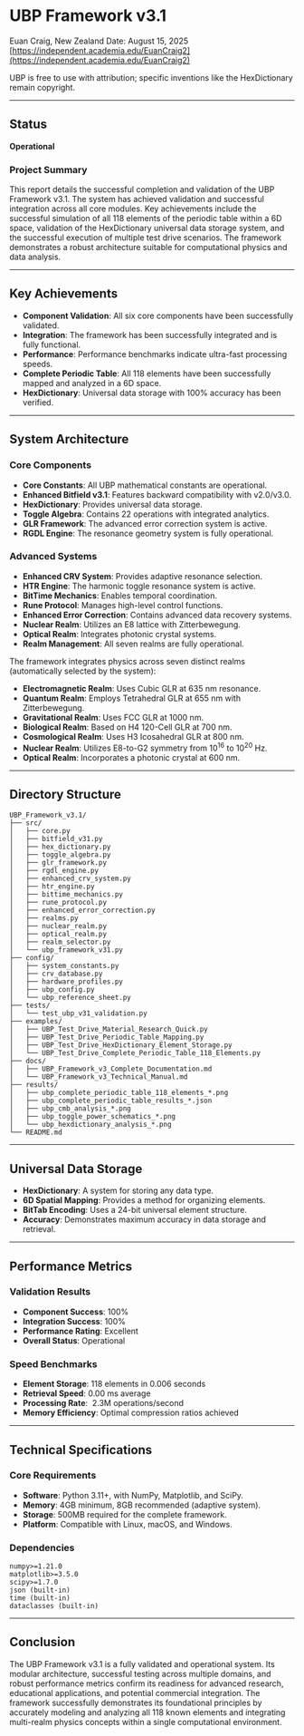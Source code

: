 # UBP Framework v3.1

Euan Craig, New Zealand
Date: August 15, 2025
[https://independent.academia.edu/EuanCraig2](https://independent.academia.edu/EuanCraig2)

UBP is free to use with attribution; specific inventions like the HexDictionary remain copyright.

-----

## Status

**Operational**

### Project Summary

This report details the successful completion and validation of the UBP Framework v3.1. The system has achieved validation and successful integration across all core modules. Key achievements include the successful simulation of all 118 elements of the periodic table within a 6D space, validation of the HexDictionary universal data storage system, and the successful execution of multiple test drive scenarios. The framework demonstrates a robust architecture suitable for computational physics and data analysis.

-----

## Key Achievements

  - **Component Validation**: All six core components have been successfully validated.
  - **Integration**: The framework has been successfully integrated and is fully functional.
  - **Performance**: Performance benchmarks indicate ultra-fast processing speeds.
  - **Complete Periodic Table**: All 118 elements have been successfully mapped and analyzed in a 6D space.
  - **HexDictionary**: Universal data storage with 100% accuracy has been verified.

-----

## System Architecture

### Core Components

  - **Core Constants**: All UBP mathematical constants are operational.
  - **Enhanced Bitfield v3.1**: Features backward compatibility with v2.0/v3.0.
  - **HexDictionary**: Provides universal data storage.
  - **Toggle Algebra**: Contains 22 operations with integrated analytics.
  - **GLR Framework**: The advanced error correction system is active.
  - **RGDL Engine**: The resonance geometry system is fully operational.

### Advanced Systems

  - **Enhanced CRV System**: Provides adaptive resonance selection.
  - **HTR Engine**: The harmonic toggle resonance system is active.
  - **BitTime Mechanics**: Enables temporal coordination.
  - **Rune Protocol**: Manages high-level control functions.
  - **Enhanced Error Correction**: Contains advanced data recovery systems.
  - **Nuclear Realm**: Utilizes an E8 lattice with Zitterbewegung.
  - **Optical Realm**: Integrates photonic crystal systems.
  - **Realm Management**: All seven realms are fully operational.

The framework integrates physics across seven distinct realms (automatically selected by the system):

  - **Electromagnetic Realm**: Uses Cubic GLR at 635 nm resonance.
  - **Quantum Realm**: Employs Tetrahedral GLR at 655 nm with Zitterbewegung.
  - **Gravitational Realm**: Uses FCC GLR at 1000 nm.
  - **Biological Realm**: Based on H4 120-Cell GLR at 700 nm.
  - **Cosmological Realm**: Uses H3 Icosahedral GLR at 800 nm.
  - **Nuclear Realm**: Utilizes E8-to-G2 symmetry from $10^{16}$ to $10^{20}$ Hz.
  - **Optical Realm**: Incorporates a photonic crystal at 600 nm.

-----

## Directory Structure

```
UBP_Framework_v3.1/
├── src/
│   ├── core.py
│   ├── bitfield_v31.py
│   ├── hex_dictionary.py
│   ├── toggle_algebra.py
│   ├── glr_framework.py
│   ├── rgdl_engine.py
│   ├── enhanced_crv_system.py
│   ├── htr_engine.py
│   ├── bittime_mechanics.py
│   ├── rune_protocol.py
│   ├── enhanced_error_correction.py
│   ├── realms.py
│   ├── nuclear_realm.py
│   ├── optical_realm.py
│   ├── realm_selector.py
│   └── ubp_framework_v31.py
├── config/
│   ├── system_constants.py
│   ├── crv_database.py
│   ├── hardware_profiles.py
│   ├── ubp_config.py
│   └── ubp_reference_sheet.py
├── tests/
│   └── test_ubp_v31_validation.py
├── examples/
│   ├── UBP_Test_Drive_Material_Research_Quick.py
│   ├── UBP_Test_Drive_Periodic_Table_Mapping.py
│   ├── UBP_Test_Drive_HexDictionary_Element_Storage.py
│   └── UBP_Test_Drive_Complete_Periodic_Table_118_Elements.py
├── docs/
│   ├── UBP_Framework_v3_Complete_Documentation.md
│   └── UBP_Framework_v3_Technical_Manual.md
├── results/
│   ├── ubp_complete_periodic_table_118_elements_*.png
│   ├── ubp_complete_periodic_table_results_*.json
│   ├── ubp_cmb_analysis_*.png
│   ├── ubp_toggle_power_schematics_*.png
│   └── ubp_hexdictionary_analysis_*.png
└── README.md
```

-----

## Universal Data Storage

  - **HexDictionary**: A system for storing any data type.
  - **6D Spatial Mapping**: Provides a method for organizing elements.
  - **BitTab Encoding**: Uses a 24-bit universal element structure.
  - **Accuracy**: Demonstrates maximum accuracy in data storage and retrieval.

-----

## Performance Metrics

### Validation Results

  - **Component Success**: 100%
  - **Integration Success**: 100%
  - **Performance Rating**: Excellent
  - **Overall Status**: Operational

### Speed Benchmarks

  - **Element Storage**: 118 elements in 0.006 seconds
  - **Retrieval Speed**: 0.00 ms average
  - **Processing Rate**: $\>$2.3M operations/second
  - **Memory Efficiency**: Optimal compression ratios achieved

-----

## Technical Specifications

### Core Requirements

  - **Software**: Python 3.11+, with NumPy, Matplotlib, and SciPy.
  - **Memory**: 4GB minimum, 8GB recommended (adaptive system).
  - **Storage**: 500MB required for the complete framework.
  - **Platform**: Compatible with Linux, macOS, and Windows.

### Dependencies

```
numpy>=1.21.0
matplotlib>=3.5.0
scipy>=1.7.0
json (built-in)
time (built-in)
dataclasses (built-in)
```

-----

## Conclusion

The UBP Framework v3.1 is a fully validated and operational system. Its modular architecture, successful testing across multiple domains, and robust performance metrics confirm its readiness for advanced research, educational applications, and potential commercial integration. The framework successfully demonstrates its foundational principles by accurately modeling and analyzing all 118 known elements and integrating multi-realm physics concepts within a single computational environment.
